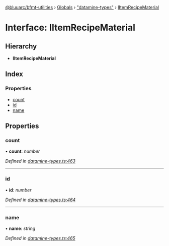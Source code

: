 [@bluuarc/bfmt-utilities](../README.md) › [Globals](../globals.md) › ["datamine-types"](../modules/_datamine_types_.md) › [IItemRecipeMaterial](_datamine_types_.iitemrecipematerial.md)

# Interface: IItemRecipeMaterial

## Hierarchy

* **IItemRecipeMaterial**

## Index

### Properties

* [count](_datamine_types_.iitemrecipematerial.md#count)
* [id](_datamine_types_.iitemrecipematerial.md#id)
* [name](_datamine_types_.iitemrecipematerial.md#name)

## Properties

###  count

• **count**: *number*

*Defined in [datamine-types.ts:463](https://github.com/BluuArc/bfmt-utilities/blob/master/src/datamine-types.ts#L463)*

___

###  id

• **id**: *number*

*Defined in [datamine-types.ts:464](https://github.com/BluuArc/bfmt-utilities/blob/master/src/datamine-types.ts#L464)*

___

###  name

• **name**: *string*

*Defined in [datamine-types.ts:465](https://github.com/BluuArc/bfmt-utilities/blob/master/src/datamine-types.ts#L465)*
